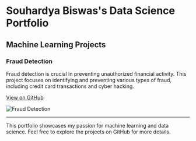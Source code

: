 # Souhardya Biswas's Data Science Portfolio

## Machine Learning Projects

### Fraud Detection

Fraud detection is crucial in preventing unauthorized financial activity. This project focuses on identifying and preventing various types of fraud, including credit card transactions and cyber hacking.

[View on GitHub]([https://github.com/sajankedia/fraud_detection](https://github.com/SouhardyaBiswas/fraud_detection))

![Fraud Detection](images/fraud_detection.jpg)

---

This portfolio showcases my passion for machine learning and data science. Feel free to explore the projects on GitHub for more details.
